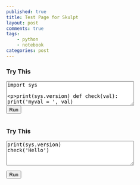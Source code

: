 ```yaml
---
published: true
title: Test Page for Skulpt
layout: post
comments: true
tags:
    - python
    - notebook
categories: post
--- 
```

<link rel="stylesheet" type="text/css" media="all" href="/resources/skulpt/css/codemirror.css">
<link rel="stylesheet" type="text/css" media="all" href="/resources/skulpt/css/solarized.css">

<script src="/resources/skulpt/js/codemirrorepl.js" type="text/javascript"></script>
<script src="/resources/skulpt/js/skulpt.min.js" type="text/javascript"></script>
<script src="/resources/skulpt/js/skulpt-stdlib.js" type="text/javascript"></script>
<script src="/resources/skulpt/js/python.js" type="text/javascript"></script>
<!--script src="/resources/skulpt/js/env/editor1.js" type="text/javascript"></script-->



<style type='text/css'>
    .CodeMirror { width: 90%; height: auto; border: 1px solid black; }
    .Output { width: 90%; height: auto; border: 0px; }
</style>

### Try This
<form name='python_run_form'>
<textarea id="yourcode1" cols="40" rows="4" name='python_edit'>
import sys

print(sys.version)
def check(val):
    print('myval = ', val)
</textarea><br />
<button type="button" id="button1" name="python_run">Run</button>
<pre id="output1" class='Output' name='python_output'></pre>
<div id="mycanvas1" name='python_canvas'></div>
</form>

### Try This
<form name='python_run_form'>
<textarea id="yourcode2" cols="40" rows="4" name='python_edit'>
print(sys.version)
check('Hello')
</textarea><br />

<button type="button" id="button2" name="python_run">Run</button>
<pre id="output2" class='Output' name='python_output'></pre>
<div id="mycanvas2" name='python_canvas'></div>
</form>


<script>
$(document).ready(function () {

function builtinRead(x) {
    if (Sk.builtinFiles === undefined || Sk.builtinFiles["files"][x] === undefined)
        throw "File not found: '" + x + "'";
    return Sk.builtinFiles["files"][x];
}


function runit(mypre, mycanvas, editor) {
   //var prog = document.getElementById("yourcode" + prefix).value;
   var prog = editor.getValue();

   function outf(text) {
      mypre.innerHTML = mypre.innerHTML + text;
   }
   mypre.innerHTML = '';
   Sk.pre = mypre.id
   Sk.configure({output:outf, read:builtinRead, retainglobals: true, __future__: Sk.python3});
   (Sk.TurtleGraphics || (Sk.TurtleGraphics = {})).target = mycanvas.id
   var myPromise = Sk.misceval.asyncToPromise(function() {
       return Sk.importMainWithBody("<stdin>", false, prog, true);
   });
   myPromise.then(function(mod) {
       console.log('success');
   },
       function(err) {
       console.log(err.toString());
   });
}

$('python_edit').each(function(idx) {
   console.log('On editors ' + idx)
   var editor = CodeMirror.fromTextArea(elt, { lineNumbers: true });
   elt.data('CodeMirrorInstance', editor);
   // var myInstance = $('code').data('CodeMirrorInstance');
});

$('python_run').click(function() { 
   console.log('On python_run' + idx)
  //alert($(this).id);
  myform = $(this).closest('python_run_form');
  //myeditor = myform.find('python_edit').next('.CodeMirror').get(0)
  myeditor = myform.find('python_edit').data('CodeMirrorInstance')
  mypre = myform.find('python_output').first()
  mycanvas = myform.find('python_canvas').first()
  runit(mypre, mycanvs, myeditor)
  // var editor = document.querySelector('.CodeMirror').CodeMirror;
});

//    editor.focus();
console.log('document ready');
});
</script>
